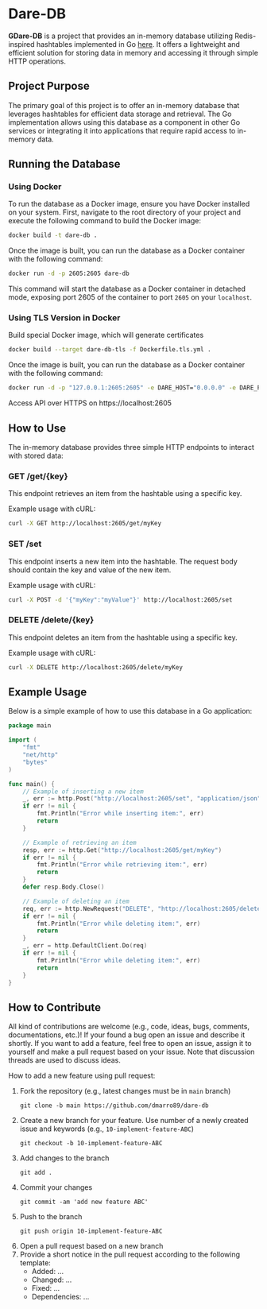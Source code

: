 # Dare-DB

**GDare-DB** is a project that provides an in-memory database utilizing Redis-inspired hashtables implemented in Go [here](https://github.com/dmarro89/go-redis-hashtable). It offers a lightweight and efficient solution for storing data in memory and accessing it through simple HTTP operations.

## Project Purpose

The primary goal of this project is to offer an in-memory database that leverages hashtables for efficient data storage and retrieval. The Go implementation allows using this database as a component in other Go services or integrating it into applications that require rapid access to in-memory data.

## Running the Database

### Using Docker

To run the database as a Docker image, ensure you have Docker installed on your system. First, navigate to the root directory of your project and execute the following command to build the Docker image:

```bash
docker build -t dare-db .
```
Once the image is built, you can run the database as a Docker container with the following command:

```bash
docker run -d -p 2605:2605 dare-db
```

This command will start the database as a Docker container in detached mode, exposing port 2605 of the container to port ```2605``` on your ```localhost```.

### Using TLS Version in Docker

Build special Docker image, which will generate certificates

```bash
docker build --target dare-db-tls -f Dockerfile.tls.yml .
```

Once the image is built, you can run the database as a Docker container with the following command:

```bash
docker run -d -p "127.0.0.1:2605:2605" -e DARE_HOST="0.0.0.0" -e DARE_PORT=2605 -e DARE_TLS_ENABLED="True" -e DARE_CERT_PRIVATE="/app/settings/cert_private.pem" -e DARE_CERT_PUBLIC="/app/settings/cert_public.pem" dare-db-tls
```

Access API over HTTPS on https://localhost:2605


## How to Use

The in-memory database provides three simple HTTP endpoints to interact with stored data:

### GET /get/{key}

This endpoint retrieves an item from the hashtable using a specific key.

Example usage with cURL:

```bash
curl -X GET http://localhost:2605/get/myKey
```

### SET /set

This endpoint inserts a new item into the hashtable. The request body should contain the key and value of the new item.

Example usage with cURL:

```bash
curl -X POST -d '{"myKey":"myValue"}' http://localhost:2605/set
```

### DELETE /delete/{key}

This endpoint deletes an item from the hashtable using a specific key.

Example usage with cURL:

```bash
curl -X DELETE http://localhost:2605/delete/myKey
```


## Example Usage

Below is a simple example of how to use this database in a Go application:

```go
package main

import (
    "fmt"
    "net/http"
    "bytes"
)

func main() {
    // Example of inserting a new item
    _, err := http.Post("http://localhost:2605/set", "application/json", bytes.NewBuffer([]byte(`{"myKey":"myValue"}`)))
    if err != nil {
        fmt.Println("Error while inserting item:", err)
        return
    }

    // Example of retrieving an item
    resp, err := http.Get("http://localhost:2605/get/myKey")
    if err != nil {
        fmt.Println("Error while retrieving item:", err)
        return
    }
    defer resp.Body.Close()

    // Example of deleting an item
    req, err := http.NewRequest("DELETE", "http://localhost:2605/delete/myKey", nil)
    if err != nil {
        fmt.Println("Error while deleting item:", err)
        return
    }
    _, err = http.DefaultClient.Do(req)
    if err != nil {
        fmt.Println("Error while deleting item:", err)
        return
    }
}
```

## How to Contribute

All kind of contributions are welcome (e.g., code, ideas, bugs, comments, documentations, etc.)! 
If your found a bug open an issue and describe it shortly. If you want to add a feature, feel free to open an issue, assign it to yourself and make a pull request based on your issue. Note that discussion threads are used to discuss ideas. 

How to add a new feature using pull request:

1. Fork the repository (e.g., latest changes must be in ```main``` branch)
    ```
    git clone -b main https://github.com/dmarro89/dare-db
    ```
2. Create a new branch for your feature. Use number of a newly created issue and keywords (e.g., ```10-implement-feature-ABC```)
    ```
    git checkout -b 10-implement-feature-ABC
    ```
3. Add changes to the branch
    ```
    git add .
    ```
4. Commit your changes 
    ```
    git commit -am 'add new feature ABC'
    ```
5. Push to the branch
    ```
    git push origin 10-implement-feature-ABC
    ```
6. Open a pull request based on a new branch
7. Provide a short notice in the pull request according to the following template:
    + Added: ...
    + Changed: ...
    + Fixed: ...
    + Dependencies: ...